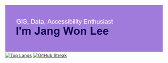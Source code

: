 ![Header](header.png)
[![Top Langs](https://github-readme-stats.vercel.app/api/top-langs/?username=lee-jangwon)](https://github.com/anuraghazra/github-readme-stats)
[![GitHub Streak](https://github-readme-streak-stats.herokuapp.com/?user=lee-jangwon)](https://git.io/streak-stats)
